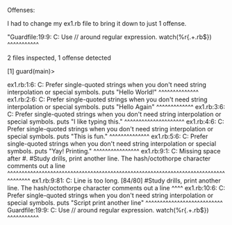 Offenses:

I had to change my ex1.rb file to bring it down to just 1 offense.

"Guardfile:19:9: C: Use // around regular expression.
   watch(%r{.+\.rb$})
         ^^^^^^^^^^^
 
 2 files inspected, 1 offense detected
 
 [1] guard(main)>

ex1.rb:1:6: C: Prefer single-quoted strings when you don't need string interpolation or special symbols.
puts "Hello World!"
     ^^^^^^^^^^^^^^
ex1.rb:2:6: C: Prefer single-quoted strings when you don't need string interpolation or special symbols.
puts "Hello Again"
     ^^^^^^^^^^^^^
ex1.rb:3:6: C: Prefer single-quoted strings when you don't need string interpolation or special symbols.
puts "I like typing this."
     ^^^^^^^^^^^^^^^^^^^^^
ex1.rb:4:6: C: Prefer single-quoted strings when you don't need string interpolation or special symbols.
puts "This is fun."
     ^^^^^^^^^^^^^^
ex1.rb:5:6: C: Prefer single-quoted strings when you don't need string interpolation or special symbols.
puts "Yay! Printing."
     ^^^^^^^^^^^^^^^^
ex1.rb:9:1: C: Missing space after #.
#Study drills, print another line. The hash/octothorpe character comments out a line
^^^^^^^^^^^^^^^^^^^^^^^^^^^^^^^^^^^^^^^^^^^^^^^^^^^^^^^^^^^^^^^^^^^^^^^^^^^^^^^^^^^^
ex1.rb:9:81: C: Line is too long. [84/80]
#Study drills, print another line. The hash/octothorpe character comments out a line
                                                                                ^^^^
ex1.rb:10:6: C: Prefer single-quoted strings when you don't need string interpolation or special symbols.
puts "Script print another line"
     ^^^^^^^^^^^^^^^^^^^^^^^^^^^
Guardfile:19:9: C: Use // around regular expression.
  watch(%r{.+\.rb$})
        ^^^^^^^^^^^
